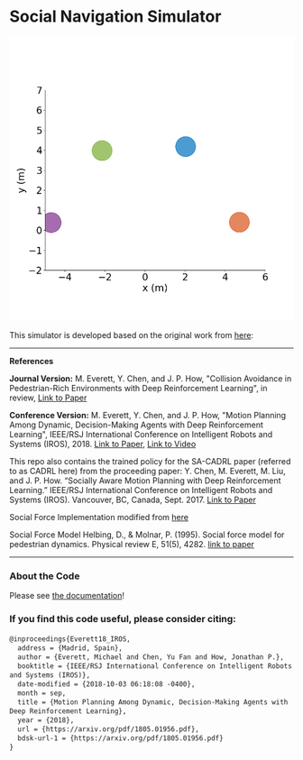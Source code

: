 # Social Navigation Simulator

<img src="docs/_static/combo.gif" alt="Agents spelling ``CADRL''">

This simulator is developed based on the original work from [here](https://github.com/mit-acl/gym-collision-avoidance):

---
**References**  


**Journal Version:** M. Everett, Y. Chen, and J. P. How, "Collision Avoidance in Pedestrian-Rich Environments with Deep Reinforcement Learning", in review, [Link to Paper](https://arxiv.org/abs/1910.11689)

**Conference Version:** M. Everett, Y. Chen, and J. P. How, "Motion Planning Among Dynamic, Decision-Making Agents with Deep Reinforcement Learning", IEEE/RSJ International Conference on Intelligent Robots and Systems (IROS), 2018. [Link to Paper](https://arxiv.org/abs/1805.01956), [Link to Video](https://www.youtube.com/watch?v=XHoXkWLhwYQ)

This repo also contains the trained policy for the SA-CADRL paper (referred to as CADRL here) from the proceeding paper: Y. Chen, M. Everett, M. Liu, and J. P. How. “Socially Aware Motion Planning with Deep Reinforcement Learning.” IEEE/RSJ International Conference on Intelligent Robots and Systems (IROS). Vancouver, BC, Canada, Sept. 2017. [Link to Paper](https://arxiv.org/abs/1703.08862)  

Social Force Implementation modified from [here](https://github.com/svenkreiss/socialforce)

Social Force Model
Helbing, D., & Molnar, P. (1995). Social force model for pedestrian dynamics. Physical review E, 51(5), 4282.
[link to paper](https://arxiv.org/abs/cond-mat/9805244)

---

### About the Code

Please see [the documentation](https://gym-collision-avoidance.readthedocs.io/en/latest/)!

### If you find this code useful, please consider citing:

```
@inproceedings{Everett18_IROS,
  address = {Madrid, Spain},
  author = {Everett, Michael and Chen, Yu Fan and How, Jonathan P.},
  booktitle = {IEEE/RSJ International Conference on Intelligent Robots and Systems (IROS)},
  date-modified = {2018-10-03 06:18:08 -0400},
  month = sep,
  title = {Motion Planning Among Dynamic, Decision-Making Agents with Deep Reinforcement Learning},
  year = {2018},
  url = {https://arxiv.org/pdf/1805.01956.pdf},
  bdsk-url-1 = {https://arxiv.org/pdf/1805.01956.pdf}
}
```
